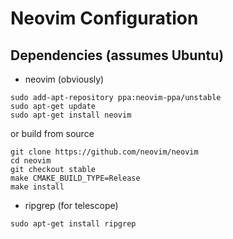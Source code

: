 # Neovim Configuration

## Dependencies (assumes Ubuntu)
- neovim (obviously)
```
sudo add-apt-repository ppa:neovim-ppa/unstable
sudo apt-get update
sudo apt-get install neovim
```
or build from source
```
git clone https://github.com/neovim/neovim
cd neovim
git checkout stable
make CMAKE_BUILD_TYPE=Release
make install
```
- ripgrep (for telescope)
```
sudo apt-get install ripgrep
```
